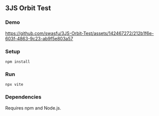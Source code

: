 ## 3JS Orbit Test
### Demo

https://github.com/swasfu/3JS-Orbit-Test/assets/142467272/212b1f6e-603f-4863-9c23-ab9f5e803a57



### Setup
```
npm install
```

### Run
```
npx vite
```
### Dependencies
Requires npm and Node.js.
